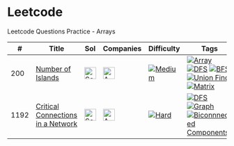 # Leetcode
Leetcode Questions Practice - Arrays

|#|Title|Sol|Companies|Difficulty|Tags|Accptce|Likes|
| - | - | - | - | - |  - | - | - |
|200|[Number of Islands](https://leetcode.com/problems/number-of-islands/)|[<img src="https://edent.github.io/SuperTinyIcons/images/svg/github.svg" width="27" title="Solution" />](https://github.com/yvrakesh/Leetcode/tree/main/code/0200-Number-Of-Islands)|[<img src="https://edent.github.io/SuperTinyIcons/images/svg/amazon.svg" width="27" title="Amazon" />](https://github.com/yvrakesh/Leetcode/tree/main/company/Amazon)|[![Medium](https://img.shields.io/badge/-Medium-orange)](https://github.com/yvrakesh/Leetcode/tree/main/difficulty/Medium)|[![Array](https://img.shields.io/badge/-Array-blue)](https://github.com/yvrakesh/Leetcode/tree/main/tag/Array) [![DFS](https://img.shields.io/badge/-DFS-blue)](https://github.com/yvrakesh/Leetcode/tree/main/tag/DFS) [![BFS](https://img.shields.io/badge/-BFS-blue)](https://github.com/yvrakesh/Leetcode/tree/main/tag/BFS) [![Union Find](https://img.shields.io/badge/-Union%20Find-blue)](https://github.com/yvrakesh/Leetcode/tree/main/tag/Union-Find) [![Matrix](https://img.shields.io/badge/-Matrix-blue)](https://github.com/yvrakesh/Leetcode/tree/main/tag/Matrix)|50.7%|97.3%|
|1192|[Critical Connections in a Network](https://leetcode.com/problems/critical-connections-in-a-network/)|[<img src="https://edent.github.io/SuperTinyIcons/images/svg/github.svg" width="27" title="Solution" />](https://github.com/yvrakesh/Leetcode/tree/main/code/1192-Critical-Connections-In-A-Network)|[<img src="https://edent.github.io/SuperTinyIcons/images/svg/amazon.svg" width="27" title="Amazon" />](https://github.com/yvrakesh/Leetcode/tree/main/company/Amazon)|[![Hard](https://img.shields.io/badge/-Hard-red)](https://github.com/yvrakesh/Leetcode/tree/main/difficulty/Hard)|[![DFS](https://img.shields.io/badge/-DFS-blue)](https://github.com/yvrakesh/Leetcode/tree/main/tag/DFS) [![Graph](https://img.shields.io/badge/-Graph-blue)](https://github.com/yvrakesh/Leetcode/tree/main/tag/Graph) [![Biconnnected Components](https://img.shields.io/badge/-Biconnected%20Components-blue)](https://github.com/yvrakesh/Leetcode/tree/main/tag/Biconnected-Components)|51.7%|95.6%|
